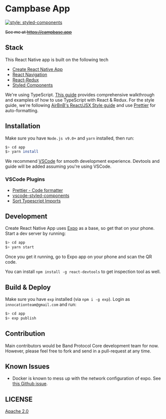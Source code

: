 # Campbase App

[![style: styled-components](https://img.shields.io/badge/style-%F0%9F%92%85%20styled--components-orange.svg?colorB=daa357&colorA=db748e)](https://github.com/styled-components/styled-components)

~~See me at https://campbase.app~~ 

## Stack

This React Native app is built on the following tech

- [Create React Native App](https://github.com/react-community/create-react-native-app)
- [React Navigation](https://reactnavigation.org)
- [React-Redux](https://github.com/reduxjs/react-redux)
- [Styled Components](https://www.styled-components.com/docs/basics#react-native)

We're using TypeScript. [This guide](https://github.com/piotrwitek/react-redux-typescript-guide) provides comprehensive walkthrough and examples of how to use TypeScript with React & Redux. For the style guide, we're following [AirBnB's React/JSX Style guide](https://github.com/airbnb/javascript/tree/master/react#basic-rules) and use [Prettier](https://github.com/prettier/prettier) for auto-formatting.

## Installation

Make sure you have `Node.js v9.0+` and `yarn` installed, then run:

```sh
$> cd app
$> yarn install
```

We recommend [VSCode](https://code.visualstudio.com/) for smooth development experience. Devtools and guide will be added assuming you're using VSCode.

### VSCode Plugins

- [Prettier - Code formatter](https://marketplace.visualstudio.com/items?itemName=esbenp.prettier-vscode)
- [vscode-styled-components](https://marketplace.visualstudio.com/items?itemName=jpoissonnier.vscode-styled-components)
- [Sort Typescript Imports](https://marketplace.visualstudio.com/items?itemName=miclo.sort-typescript-imports)

## Development

Create React Native App uses [Expo](https://expo.io/) as a base, so get that on your phone. Start a dev server by running:

```sh
$> cd app
$> yarn start
```

Once you get it running, go to Expo app on your phone and scan the QR code.

You can install `npm install -g react-devtools` to get inspection tool as well.

## Build & Deploy

Make sure you have `exp` installed (via `npm i -g exp`). Login as `innocationteam@gmail.com` and run:

```sh
$> cd app
$> exp publish
```
## Contribution

Main contributors would be Band Protocol Core development team for now. However, please feel free to fork and send in a pull-request at any time.

## Known Issues

- Docker is known to mess up with the network configuration of expo. See [this Github issue](https://github.com/react-community/create-react-native-app/issues/270).

## LICENSE

[Apache 2.0](LICENSE.md)